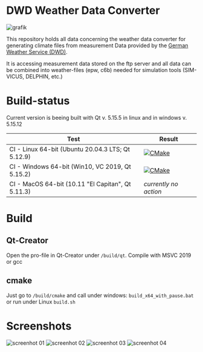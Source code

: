 # DWD Weather Data Converter

![grafik](https://github.com/hirseboy/DWD-Weather-Data-Converter/assets/58851829/453ab876-abd7-498d-934b-c952ebbf1b61)

This repository holds all data concerning the weather data converter for generating climate files from measurement Data provided by the [German Weather Service (DWD)](https://www.dwd.de/DE/Home/home_node.html).

It is accessing measurement data stored on the ftp server and all data can be combined into weather-files (epw, c6b) needed for simulation tools (SIM-VICUS, DELPHIN, etc.)

# Build-status

Current version is beeing built with Qt v. 5.15.5 in linux and in windows v. 5.15.12 

| Test | Result|
|-----|-----|
| CI - Linux 64-bit (Ubuntu 20.04.3 LTS; Qt 5.12.9) |  [![CMake](https://github.com/hirseboy/DWD-Weather-Data-Converter/actions/workflows/cmake.yml/badge.svg)](https://github.com/hirseboy/DWD-Weather-Data-Converter/actions/workflows/cmake.yml)   |
| CI - Windows 64-bit (Win10, VC 2019, Qt 5.15.2) | [![CMake](https://github.com/hirseboy/DWD-Weather-Data-Converter/actions/workflows/cmake_windows.yml/badge.svg)](https://github.com/hirseboy/DWD-Weather-Data-Converter/actions/workflows/cmake_windows.yml) |
| CI - MacOS 64-bit (10.11 "El Capitan", Qt 5.11.3) | _currently no action_ |

# Build

## Qt-Creator

Open the pro-file in Qt-Creator under `/build/qt`. Compile with MSVC 2019 or gcc

## cmake

Just go to `/build/cmake` and call under windows: `build_x64_with_pause.bat` or run under Linux `build.sh`

# Screenshots

![screenhot 01](https://github.com/hirseboy/DWD-Weather-Data-Converter/assets/58851829/02995f1f-5593-43d5-940d-3c936ec616b8)
![screenhot 02](https://github.com/hirseboy/DWD-Weather-Data-Converter/assets/58851829/0166dd6a-da86-455b-8d58-2f4be3f6e4f2)
![screenhot 03](https://github.com/hirseboy/DWD-Weather-Data-Converter/assets/58851829/8f5488d2-bf79-47e9-adcc-0a4431e80bcb)
![screenhot 04](https://github.com/hirseboy/DWD-Weather-Data-Converter/assets/58851829/bb62f65e-c4fc-4371-ad8b-78d81e19a5b7)
